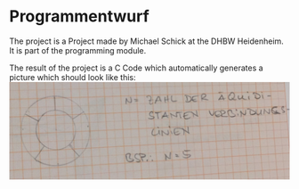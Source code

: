 # Programmentwurf
The project is a Project made by Michael Schick at the DHBW Heidenheim.
It is part of the programming module.

The result of the project is a C Code which automatically generates a picture which should look like this:
![Alt text](Vorlage.jpg?raw=true "Aufgabenbild")


